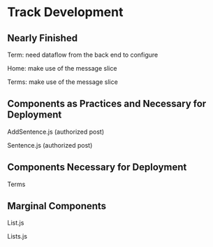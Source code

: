 # Track Development

## Nearly Finished

Term: need dataflow from the back end to configure

Home: make use of the message slice

Terms: make use of the message slice

## Components as Practices and Necessary for Deployment

AddSentence.js (authorized post)

Sentence.js (authorized post)

## Components Necessary for Deployment

Terms

## Marginal Components

List.js

Lists.js

